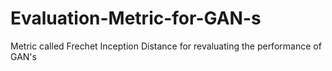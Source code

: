 # Evaluation-Metric-for-GAN-s
Metric called Frechet Inception Distance for revaluating the performance of GAN's
